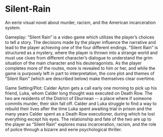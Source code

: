 # Silent-Rain
An eerie visual novel about murder, racism, and the American incarceration system.   

Gameplay: “Silent Rain” is a video game which utilizes the player’s choices to tell a story. The decisions made by the player influence 
the narrative and lead to the player achieving one of the four different endings. “Silent Rain” is structured as a mystery, where the 
player is thrown into a strange world and must use clues from different character’s dialogue to understand the grim situation of the main 
character and his deuteragonists. As the player completes more of the routes, more is revealed to him or her, and while the game is 
purposely left in part to interpretation, the core plot and themes of “Silent Rain” (which are described below) make themselves clear 
overtime.   

Game Setting/Plot: Calder Ayton gets a call early one morning to pick up his friend, Luka, whom Calder long thought was executed on Death 
Row. The two are residents of the District of Eburnean -- a place where if someone commits murder, their skin fall off. Calder and Luka 
struggle to find a way to rebuild their lives after the time Luka spent awaiting trial in prison and the many years Calder spent as a 
Death Row executioner, during which he lost everything except his eyes. The relationship and fate of the two are up to the player as 
“Silent Rain” explores mass incarceration, racism, and the role of police through a bizarre and eerie psychological thriller. 
